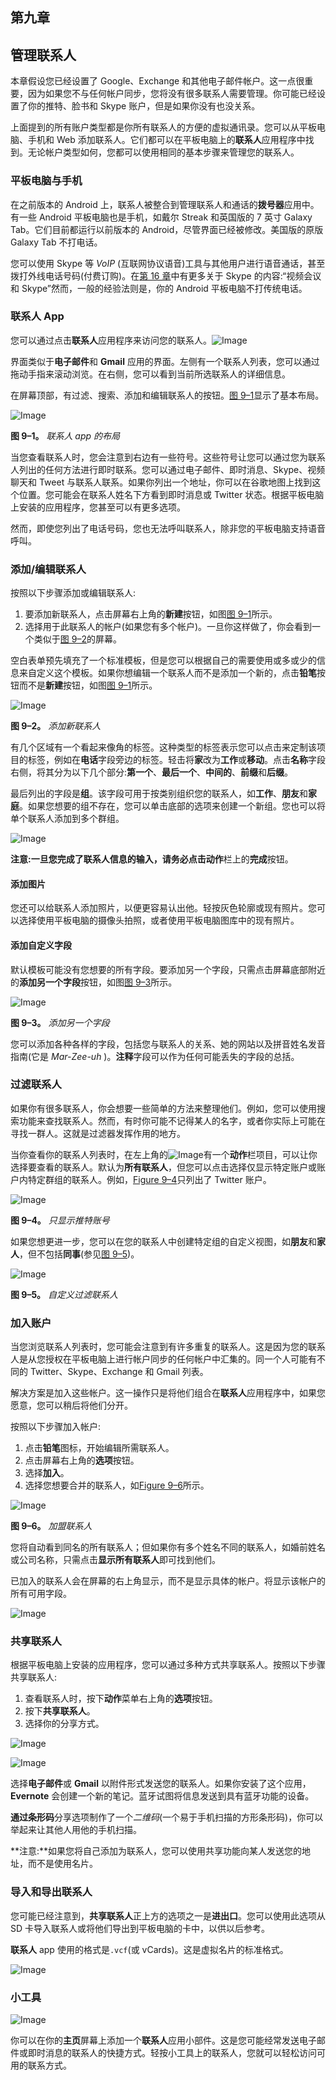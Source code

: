 ## 第九章

## **管理联系人**

本章假设您已经设置了 Google、Exchange 和其他电子邮件帐户。这一点很重要，因为如果您不与任何帐户同步，您将没有很多联系人需要管理。你可能已经设置了你的推特、脸书和 Skype 账户，但是如果你没有也没关系。

上面提到的所有账户类型都是你所有联系人的方便的虚拟通讯录。您可以从平板电脑、手机和 Web 添加联系人。它们都可以在平板电脑上的**联系人**应用程序中找到。无论帐户类型如何，您都可以使用相同的基本步骤来管理您的联系人。

### 平板电脑与手机

在之前版本的 Android 上，联系人被整合到管理联系人和通话的**拨号器**应用中。有一些 Android 平板电脑也是手机，如戴尔 Streak 和英国版的 7 英寸 Galaxy Tab。它们目前都运行以前版本的 Android，尽管界面已经被修改。美国版的原版 Galaxy Tab 不打电话。

您可以使用 Skype 等 *VoIP* (互联网协议语音)工具与其他用户进行语音通话，甚至拨打外线电话号码(付费订购)。在[第 16 章](16.html#ch16)中有更多关于 Skype 的内容:“视频会议和 Skype”然而，一般的经验法则是，你的 Android 平板电脑不打传统电话。

### 联系人 App

您可以通过点击**联系人**应用程序来访问您的联系人。![Image](img/U0901.jpg)

界面类似于**电子邮件**和 **Gmail** 应用的界面。左侧有一个联系人列表，您可以通过拖动手指来滚动浏览。在右侧，您可以看到当前所选联系人的详细信息。

在屏幕顶部，有过滤、搜索、添加和编辑联系人的按钮。[图 9–1](#fig_9_1)显示了基本布局。

![Image](img/0901.jpg)

**图 9–1。** *联系人 app 的布局*

当您查看联系人时，您会注意到右边有一些符号。这些符号让您可以通过您为联系人列出的任何方法进行即时联系。您可以通过电子邮件、即时消息、Skype、视频聊天和 Tweet 与联系人联系。如果你列出一个地址，你可以在谷歌地图上找到这个位置。您可能会在联系人姓名下方看到即时消息或 Twitter 状态。根据平板电脑上安装的应用程序，您甚至可以有更多选项。

然而，即使您列出了电话号码，您也无法呼叫联系人，除非您的平板电脑支持语音呼叫。

### 添加/编辑联系人

按照以下步骤添加或编辑联系人:

1.  要添加新联系人，点击屏幕右上角的**新建**按钮，如图[图 9–1](#fig_9_1)所示。
2.  选择用于此联系人的帐户(如果您有多个帐户)。一旦你这样做了，你会看到一个类似于[图 9–2](#fig_9_2)的屏幕。

空白表单预先填充了一个标准模板，但是您可以根据自己的需要使用或多或少的信息来自定义这个模板。如果你想编辑一个联系人而不是添加一个新的，点击**铅笔**按钮而不是**新建**按钮，如图[图 9–1](#fig_9_1)所示。

![Image](img/0902.jpg)

**图 9–2。** *添加新联系人*

有几个区域有一个看起来像角的标签。这种类型的标签表示您可以点击来定制该项目的标签，例如在**电话**字段旁边的标签。轻击将**家**改为**工作**或**移动**。点击**名称**字段右侧，将其分为以下几个部分:**第一个**、**最后一个**、**中间的**、**前缀**和**后缀**。

最后列出的字段是**组**。该字段可用于按类别组织您的联系人，如**工作**、**朋友**和**家庭**。如果您想要的组不存在，您可以单击底部的选项来创建一个新组。您也可以将单个联系人添加到多个群组。

![Image](img/U0902.jpg)

**注意:**一旦您完成了联系人信息的输入，请务必点击**动作**栏上的**完成**按钮。

#### 添加图片

您还可以给联系人添加照片，以便更容易认出他。轻按灰色轮廓或现有照片。您可以选择使用平板电脑的摄像头拍照，或者使用平板电脑图库中的现有照片。

#### 添加自定义字段

默认模板可能没有您想要的所有字段。要添加另一个字段，只需点击屏幕底部附近的**添加另一个字段**按钮，如图[图 9–3](#fig_9_3)所示。

![Image](img/0903.jpg)

**图 9–3。** *添加另一个字段*

您可以添加各种各样的字段，包括您与联系人的关系、她的网站以及拼音姓名发音指南(它是 *Mar-Zee-uh* )。**注释**字段可以作为任何可能丢失的字段的总括。

### 过滤联系人

如果你有很多联系人，你会想要一些简单的方法来整理他们。例如，您可以使用搜索功能来查找联系人。然而，有时你可能不记得某人的名字，或者你实际上可能在寻找一群人。这就是过滤器发挥作用的地方。

当你查看你的联系人列表时，在左上角的![Image](img/U0902a.jpg)有一个**动作**栏项目，可以让你选择要查看的联系人。默认为**所有联系人**，但您可以点击选择仅显示特定账户或账户内特定群组的联系人。例如，[Figure 9–4](#fig_9_4)只列出了 Twitter 账户。

![Image](img/0904.jpg)

**图 9–4。** *只显示推特账号*

如果您想更进一步，您可以在您的联系人中创建特定组的自定义视图，如**朋友**和**家人**，但不包括**同事**(参见[图 9–5](#fig_9_5))。

![Image](img/0905.jpg)

**图 9–5。** *自定义过滤联系人*

### 加入账户

当您浏览联系人列表时，您可能会注意到有许多重复的联系人。这是因为您的联系人是从您授权在平板电脑上进行帐户同步的任何帐户中汇集的。同一个人可能有不同的 Twitter、Skype、Exchange 和 Gmail 列表。

解决方案是加入这些帐户。这一操作只是将他们组合在**联系人**应用程序中，如果您愿意，您可以稍后将他们分开。

按照以下步骤加入帐户:

1.  点击**铅笔**图标，开始编辑所需联系人。
2.  点击屏幕右上角的**选项**按钮。
3.  选择**加入**。
4.  选择您想要合并的联系人，如[Figure 9–6](#fig_9_6)所示。

![Image](img/0906.jpg)

**图 9–6。** *加盟联系人*

您将自动看到同名的所有联系人；但如果你有多个姓名不同的联系人，如婚前姓名或公司名称，只需点击**显示所有联系人**即可找到他们。

已加入的联系人会在屏幕的右上角显示，而不是显示具体的帐户。将显示该帐户的所有可用字段。

![Image](img/U0903.jpg)

### 共享联系人

根据平板电脑上安装的应用程序，您可以通过多种方式共享联系人。按照以下步骤共享联系人:

1.  查看联系人时，按下**动作**菜单右上角的**选项**按钮。
2.  按下**共享联系人**。
3.  选择你的分享方式。

![Image](img/U0904.jpg)

![Image](img/U0905.jpg)

选择**电子邮件**或 **Gmail** 以附件形式发送您的联系人。如果你安装了这个应用， **Evernote** 会创建一个新的笔记。蓝牙试图将信息发送到具有蓝牙功能的设备。

**通过条形码**分享选项制作了一个*二维码*(一个易于手机扫描的方形条形码)，你可以举起来让其他人用他的手机扫描。

**注意:**如果您将自己添加为联系人，您可以使用共享功能向某人发送您的地址，而不是使用名片。

### 导入和导出联系人

您可能已经注意到，**共享联系人**正上方的选项之一是**进出口**。您可以使用此选项从 SD 卡导入联系人或将他们导出到平板电脑的卡中，以供以后参考。

**联系人** app 使用的格式是`.vcf`(或 vCards)。这是虚拟名片的标准格式。

![Image](img/U0906.jpg)

### 小工具

![Image](img/U0907.jpg)

你可以在你的**主页**屏幕上添加一个**联系人**应用小部件。这是您可能经常发送电子邮件或即时消息的联系人的快捷方式。轻按小工具上的联系人，您就可以轻松访问可用的联系方式。